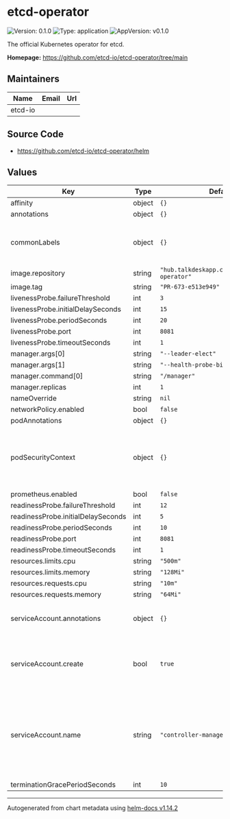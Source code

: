 # etcd-operator

![Version: 0.1.0](https://img.shields.io/badge/Version-0.1.0-informational?style=flat-square) ![Type: application](https://img.shields.io/badge/Type-application-informational?style=flat-square) ![AppVersion: v0.1.0](https://img.shields.io/badge/AppVersion-v0.1.0-informational?style=flat-square)

The official Kubernetes operator for etcd.

**Homepage:** <https://github.com/etcd-io/etcd-operator/tree/main>

## Maintainers

| Name | Email | Url |
| ---- | ------ | --- |
| etcd-io |  |  |

## Source Code

* <https://github.com/etcd-io/etcd-operator/helm>

## Values

| Key | Type | Default | Description |
|-----|------|---------|-------------|
| affinity | object | `{}` |  |
| annotations | object | `{}` |  |
| commonLabels | object | `{}` | Labels that get applied to every resource's metadata |
| image.repository | string | `"hub.talkdeskapp.com/talkdesk/etcd-operator"` |  |
| image.tag | string | `"PR-673-e513e949"` |  |
| livenessProbe.failureThreshold | int | `3` |  |
| livenessProbe.initialDelaySeconds | int | `15` |  |
| livenessProbe.periodSeconds | int | `20` |  |
| livenessProbe.port | int | `8081` |  |
| livenessProbe.timeoutSeconds | int | `1` |  |
| manager.args[0] | string | `"--leader-elect"` |  |
| manager.args[1] | string | `"--health-probe-bind-address=:8081"` |  |
| manager.command[0] | string | `"/manager"` |  |
| manager.replicas | int | `1` |  |
| nameOverride | string | `nil` |  |
| networkPolicy.enabled | bool | `false` |  |
| podAnnotations | object | `{}` |  |
| podSecurityContext | object | `{}` | [Pod security context](https://kubernetes.io/docs/tasks/configure-pod-container/security-context/#set-the-security-context-for-a-pod) configuration. To remove the default, set it to null (or `~`). |
| prometheus.enabled | bool | `false` |  |
| readinessProbe.failureThreshold | int | `12` |  |
| readinessProbe.initialDelaySeconds | int | `5` |  |
| readinessProbe.periodSeconds | int | `10` |  |
| readinessProbe.port | int | `8081` |  |
| readinessProbe.timeoutSeconds | int | `1` |  |
| resources.limits.cpu | string | `"500m"` |  |
| resources.limits.memory | string | `"128Mi"` |  |
| resources.requests.cpu | string | `"10m"` |  |
| resources.requests.memory | string | `"64Mi"` |  |
| serviceAccount.annotations | object | `{}` | Annotations to add to the service account |
| serviceAccount.create | bool | `true` | Specifies whether a service account should be created |
| serviceAccount.name | string | `"controller-manager"` | The name of the service account to use. If not set and create is true, a name is generated using the fullname template |
| terminationGracePeriodSeconds | int | `10` |  |

----------------------------------------------
Autogenerated from chart metadata using [helm-docs v1.14.2](https://github.com/norwoodj/helm-docs/releases/v1.14.2)
